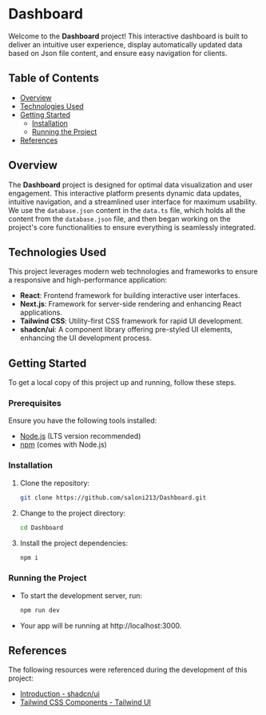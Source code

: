 # Dashboard

Welcome to the **Dashboard** project! This interactive dashboard is built to deliver an intuitive user experience, display automatically updated data based on Json file content, and ensure easy navigation for clients.

## Table of Contents
- [Overview](#overview)
- [Technologies Used](#technologies-used)
- [Getting Started](#getting-started)
  - [Installation](#installation)
  - [Running the Project](#running-the-project)
- [References](#references)

## Overview

The **Dashboard** project is designed for optimal data visualization and user engagement. This interactive platform presents dynamic data updates, intuitive navigation, and a streamlined user interface for maximum usability. We use the `database.json` content in the `data.ts` file, which holds all the content from the `database.json` file, and then began working on the project's core functionalities to ensure everything is seamlessly integrated.


## Technologies Used

This project leverages modern web technologies and frameworks to ensure a responsive and high-performance application:
- **React**: Frontend framework for building interactive user interfaces.
- **Next.js**: Framework for server-side rendering and enhancing React applications.
- **Tailwind CSS**: Utility-first CSS framework for rapid UI development.
- **shadcn/ui**: A component library offering pre-styled UI elements, enhancing the UI development process.

## Getting Started

To get a local copy of this project up and running, follow these steps.

### Prerequisites

Ensure you have the following tools installed:
- [Node.js](https://nodejs.org/) (LTS version recommended)
- [npm](https://www.npmjs.com/) (comes with Node.js)

### Installation

1. Clone the repository:
   ```bash
   git clone https://github.com/saloni213/Dashboard.git
2. Change to the project directory:
   ```bash
   cd Dashboard
3. Install the project dependencies:
   ```bash
   npm i
### Running the Project
 - To start the development server, run:
   ```bash
   npm run dev

 - Your app will be running at http://localhost:3000.

## References

The following resources were referenced during the development of this project:

- [Introduction - shadcn/ui](https://ui.shadcn.com/docs)
- [Tailwind CSS Components - Tailwind UI](https://tailwindui.com/components)